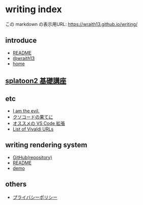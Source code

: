 # writing index

<!--[NOWRITING]-->
<link rel="canonical" href="https://wraith13.github.io/writing/" />
この markdown の表示用URL: <a rel="canonical" href="https://wraith13.github.io/writing/">https://wraith13.github.io/writing/</a>
<!--[/NOWRITING]-->

<!--[REMARK-CONFIG]
{
    "ratio": "16:9"
}
-->
<!--[NOREVEAL/]<span style="font-size:0.7em;">[markdown](?markdown) | [remark](?remark) | [reveal](?reveal) | [edit](https://github.com/wraith13/writing/edit/master/index.md?)</span>-->
<!--[REVEAL/]<span style="display:block;margin-left:auto;margin-right:auto;font-size:0.6em;width:450px;text-align:center;white-space:pre;">[markdown](?markdown) | [remark](?remark) | [reveal](?reveal) | [edit](https://github.com/wraith13/writing/edit/master/index.md)</span>-->

## introduce

- [README](README.md)
- [@wraith13](wraith13.md)
- [home](home.md)

## [splatoon2 基礎講座](splatoon2/index.md)

## etc

- [I am the evil.](etc/i.am.the.evil.md)
- [クソコードの果てに](etc/fxxking.code.md)
- [オススメの VS Code 拡張](etc/recommend.vscode.extension.md)
- [List of Vivaldi URLs](etc/vivaldi.md)

## writing rendering system

<!--[NOWRITING]-->
- [GitHub(repository)](https://github.com/wraith13/writing)
- [README](https://wraith13.github.io/writing/?@README.md)
- [demo](https://wraith13.github.io/writing/?@demo/index.md)
<!--[/NOWRITING]-->
<!--[WRITING/]
- [GitHub(repository)](https://github.com/wraith13/writing)
- [README](@README.md)
- [demo](@demo/index.md)
-->

<!--[WRITING/]
### instant

- [new markdown/slide](./?edit&text:)

### extra

表示したい markdown の URL を入力してください。

<input id="url-input" style="width:30vw;font-size:1em;line-height:1em;padding:0.2em;"> <button onclick="location.href='?'+encodeURIComponent(document.getElementById('url-input').value);" style="font-size:1em;line-height:1em;padding:0.2em;">開く</button>
-->

## others

- [プライバシーポリシー](privacy.policy.md)

